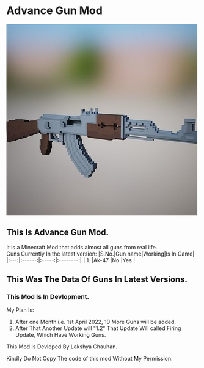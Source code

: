 # Advance Gun Mod
![hi](/logo.png)  
## This Is Advance Gun Mod.  
It is a Minecraft Mod that adds almost all guns from real life.  
Guns Currently In the latest version:
|S.No.|Gun name|Working|Is In Game|
|:---:|:------:|:-----:|:--------:|
|  1. |Ak-47   |No     |Yes       |
  
## This Was The Data Of Guns In Latest Versions.  
### This Mod Is In Devlopment.  
My Plan Is:  
1. After one Month i.e. 1st April 2022, 10 More Guns will be added.
2. After That Another Update will "1.2" That Update Will called Firing Update, Which Have Working Guns.
  
This Mod Is Devloped By Lakshya Chauhan.  

Kindly Do Not Copy The code of this mod Without My Permission.
